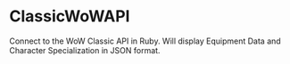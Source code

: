 # ClassicWoWAPI
Connect to the WoW Classic API in Ruby. Will display Equipment Data and Character Specialization in JSON format.
